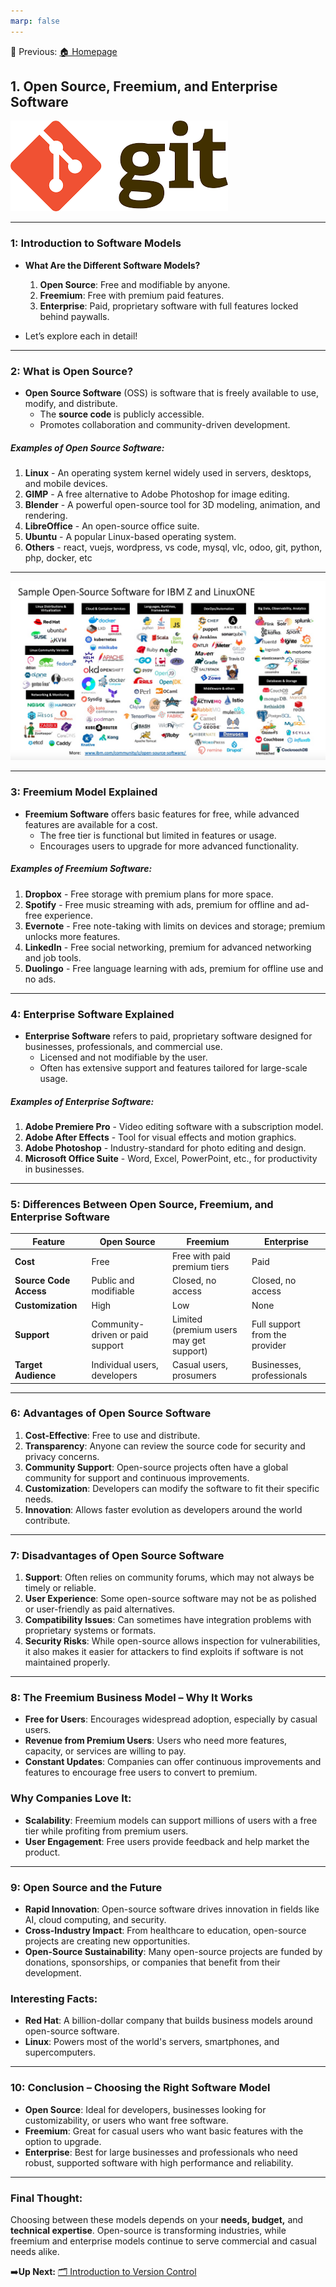 ```yaml
---
marp: false
---
```


📌 Previous: [ 🏠 Homepage](../README.md)

## 1. Open Source, Freemium, and Enterprise Software
![git logo](../images/git-logo.png)

---

### 1: Introduction to Software Models

- **What Are the Different Software Models?**
  1. **Open Source**: Free and modifiable by anyone.
  2. **Freemium**: Free with premium paid features.
  3. **Enterprise**: Paid, proprietary software with full features locked behind paywalls.

- Let’s explore each in detail!

---

### 2: What is Open Source?

- **Open Source Software** (OSS) is software that is freely available to use, modify, and distribute.
  - The **source code** is publicly accessible.
  - Promotes collaboration and community-driven development.

##### Examples of Open Source Software:
1. **Linux** - An operating system kernel widely used in servers, desktops, and mobile devices.
2. **GIMP** - A free alternative to Adobe Photoshop for image editing.
3. **Blender** - A powerful open-source tool for 3D modeling, animation, and rendering.
4. **LibreOffice** - An open-source office suite.
5. **Ubuntu** - A popular Linux-based operating system.
6. **Others** - react, vuejs, wordpress, vs code, mysql,  vlc, odoo, git, python, php, docker, etc
---

![open source example](../images/Sample-Open-source-software.jpg)

---

### 3: Freemium Model Explained

- **Freemium Software** offers basic features for free, while advanced features are available for a cost.
  - The free tier is functional but limited in features or usage.
  - Encourages users to upgrade for more advanced functionality.

##### Examples of Freemium Software:
1. **Dropbox** - Free storage with premium plans for more space.
2. **Spotify** - Free music streaming with ads, premium for offline and ad-free experience.
3. **Evernote** - Free note-taking with limits on devices and storage; premium unlocks more features.
4. **LinkedIn** - Free social networking, premium for advanced networking and job tools.
5. **Duolingo** - Free language learning with ads, premium for offline use and no ads.

---

### 4: Enterprise Software Explained

- **Enterprise Software** refers to paid, proprietary software designed for businesses, professionals, and commercial use.
  - Licensed and not modifiable by the user.
  - Often has extensive support and features tailored for large-scale usage.

##### Examples of Enterprise Software:
1. **Adobe Premiere Pro** - Video editing software with a subscription model.
2. **Adobe After Effects** - Tool for visual effects and motion graphics.
3. **Adobe Photoshop** - Industry-standard for photo editing and design.
4. **Microsoft Office Suite** - Word, Excel, PowerPoint, etc., for productivity in businesses.

---

### 5: Differences Between Open Source, Freemium, and Enterprise Software

| Feature                    | **Open Source**                  | **Freemium**                        | **Enterprise**                       |
|----------------------------|-----------------------------------|-------------------------------------|--------------------------------------|
| **Cost**                    | Free                             | Free with paid premium tiers        | Paid                                |
| **Source Code Access**      | Public and modifiable             | Closed, no access                   | Closed, no access                   |
| **Customization**           | High                             | Low                                 | None                                |
| **Support**                 | Community-driven or paid support | Limited (premium users may get support) | Full support from the provider    |
| **Target Audience**         | Individual users, developers      | Casual users, prosumers             | Businesses, professionals            |

---

### 6: Advantages of Open Source Software

1. **Cost-Effective**: Free to use and distribute.
2. **Transparency**: Anyone can review the source code for security and privacy concerns.
3. **Community Support**: Open-source projects often have a global community for support and continuous improvements.
4. **Customization**: Developers can modify the software to fit their specific needs.
5. **Innovation**: Allows faster evolution as developers around the world contribute.

---

### 7: Disadvantages of Open Source Software

1. **Support**: Often relies on community forums, which may not always be timely or reliable.
2. **User Experience**: Some open-source software may not be as polished or user-friendly as paid alternatives.
3. **Compatibility Issues**: Can sometimes have integration problems with proprietary systems or formats.
4. **Security Risks**: While open-source allows inspection for vulnerabilities, it also makes it easier for attackers to find exploits if software is not maintained properly.

---

### 8: The Freemium Business Model – Why It Works

- **Free for Users**: Encourages widespread adoption, especially by casual users.
- **Revenue from Premium Users**: Users who need more features, capacity, or services are willing to pay.
- **Constant Updates**: Companies can offer continuous improvements and features to encourage free users to convert to premium.

### Why Companies Love It:
- **Scalability**: Freemium models can support millions of users with a free tier while profiting from premium users.
- **User Engagement**: Free users provide feedback and help market the product.

---

### 9: Open Source and the Future

- **Rapid Innovation**: Open-source software drives innovation in fields like AI, cloud computing, and security.
- **Cross-Industry Impact**: From healthcare to education, open-source projects are creating new opportunities.
- **Open-Source Sustainability**: Many open-source projects are funded by donations, sponsorships, or companies that benefit from their development.

### Interesting Facts:
- **Red Hat**: A billion-dollar company that builds business models around open-source software.
- **Linux**: Powers most of the world's servers, smartphones, and supercomputers.

---

### 10: Conclusion – Choosing the Right Software Model

- **Open Source**: Ideal for developers, businesses looking for customizability, or users who want free software.
- **Freemium**: Great for casual users who want basic features with the option to upgrade.
- **Enterprise**: Best for large businesses and professionals who need robust, supported software with high performance and reliability.

---
### Final Thought:
Choosing between these models depends on your **needs, budget,** and **technical expertise**. Open-source is transforming industries, while freemium and enterprise models continue to serve commercial and casual needs alike.

➡️**Up Next:** [🗂️ Introduction to Version Control](./1-2-git-github-intro.md)